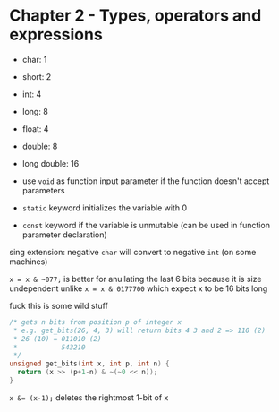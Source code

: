 # Chapter 2 - Types, operators and expressions

- char:  		1
- short: 		2
- int:   		4
- long:  		8
- float: 		4
- double:		8
- long double:	16

- use `void` as function input parameter if the function doesn't accept parameters
- `static` keyword initializes the variable with 0
- `const` keyword if the variable is unmutable (can be used in function parameter declaration)

sing extension: negative `char` will convert to negative `int` (on some machines)

`x = x & ~077;` is better for anullating the last 6 bits because it is size undependent unlike `x = x & 0177700` which expect x to be 16 bits long

fuck this is some wild stuff

```c
/* gets n bits from position p of integer x
 * e.g. get_bits(26, 4, 3) will return bits 4 3 and 2 => 110 (2)
 * 26 (10) = 011010 (2)
 *           543210
 */
unsigned get_bits(int x, int p, int n) {
  return (x >> (p+1-n) & ~(~0 << n));
}
```

`x &= (x-1);` deletes the rightmost 1-bit of x
